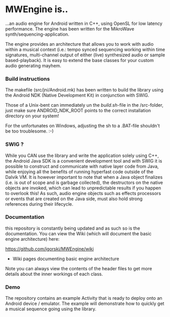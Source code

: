 MWEngine is..
=============

...an audio engine for Android written in C++, using OpenSL for low latency performance. The engine has
been written for the MikroWave synth/sequencing-application.

The engine provides an architecture that allows you to work with audio within a musical context (i.e.: tempo
synced sequencing working within time signatures, multi-channel output of either (live) synthesized audio or
sample based-playback). It is easy to extend the base classes for your custom audio generating mayhem.

### Build instructions

The makefile (src/jni/Android.mk) has been written to build the library using the Android NDK (Native Development Kit) in conjunction with SWIG.

Those of a Unix-bent can immediately un the _build.sh_-file in the /src-folder, just make sure ANDROID_NDK_ROOT points to the correct installation
directory on your system!

For the unfortunates on Windows, adjusting the sh to a .BAT-file shouldn't be too troublesome. :-)

### SWIG ?

While you CAN use the library and write the application solely using C++, the Android Java SDK is a convenient development
tool and with SWIG it is possible to construct and communicate with native layer code from Java, while enjoying all the
benefits of running hyperfast code outside of the Dalvik VM. It is however important to note that when a Java object
finalizes (i.e. is out of scope and is garbage collected), the destructors on the native objects are invoked, which can
lead to unpredictable results if you happen to overlook this! As such, audio engine objects such as effects processors
or events that are created on the Java side, must also hold strong references during their lifecycle.

### Documentation

this repository is constantly being updated and as such so is the documentation. You can view the Wiki (which will document the basic
engine architecture) here:

https://github.com/igorski/MWEngine/wiki

 * Wiki pages documenting basic engine architecture

Note you can always view the contents of the header files to get more details about the inner workings of each class.

### Demo

The repository contains an example Activity that is ready to deploy onto an Android device / emulator. The example will
demonstrate how to quickly get a musical sequence going using the library.
